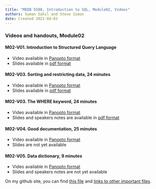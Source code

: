 ```yaml
---
title: "MEDB 5508, Introduction to SQL, Module02, Videos"
authors: Suman Sahil and Steve Simon
date: Created 2021-04-03
---
```


### Videos and handouts, Module02

#### M02-V01. Introduction to Structured Query Language

+ Video available in [Panopto format][m02v01]
+ Slides available in [pdf format][git1]

#### M02-V03. Sorting and restricting data, 24 minutes

+ Video available in [Panopto format][m02v02]
+ Slides available in [pdf format][git2]

#### M02-V03. The WHERE keyword, 24 minutes

+ Video available in [Panopto format][m02V03]
+ Slides and speakers notes are available in [pdf format][git3]

#### M02-V04. Good documentation, 25 minutes

+ Video available in [Panopto format][m02v04]
+ Slides are not yet available

#### M02-V05. Data dictionary, 9 minutes

+ Video available in [Panopto format][m02v05]
+ Slides and speakers notes are not yet available

On my github site, you can find [this file][thisf] and [links to other important files][mygit].

<!---my git--->
[thisf]: https://github.com/pmean/introduction-to-sql/blob/master/modules/5508-02-videos.md
[mygit]: https://github.com/pmean/introduction-to-sql/blob/master/README.md

[git1]: https://github.com/pmean/introduction-to-sql/blob/master/results/m02-v01-introduction.pdf
[git2]: https://github.com/pmean/introduction-to-sql/blob/master/results/m02-v02-sorting-restricting.pdf
[git3]: https://github.com/pmean/introduction-to-sql/blob/master/results/m02-v03-where.pdf

[m02v01]: https://umsystem.hosted.panopto.com/Panopto/Pages/Viewer.aspx?id=01e81458-a1f2-4851-bfa8-aaa70134a584
[m02v02]: https://umsystem.hosted.panopto.com/Panopto/Pages/Viewer.aspx?id=f3fa124f-bbf2-4234-9852-aab1013258c2
[m02v03]: https://umsystem.hosted.panopto.com/Panopto/Pages/Viewer.aspx?id=3d8e748e-03d4-4e1c-8038-aab70105f3d7
[m02v04]: https://umsystem.hosted.panopto.com/Panopto/Pages/Viewer.aspx?id=dd509ca9-9888-4cc7-b60b-ab19014226bd
[m02V05]: https://umsystem.hosted.panopto.com/Panopto/Pages/Viewer.aspx?id=180e269c-32a1-42e6-bd1f-ab19014ba38a
